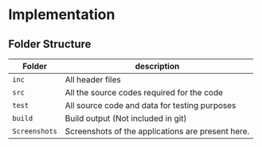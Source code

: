 # Implementation

## Folder Structure
Folder        | description
--------------| ----------------------------------------------
`inc`         | All header files
`src`         | All the source codes required for the code
`test`        | All source code and data for testing purposes
`build`       | Build output (Not included in git)
`Screenshots` | Screenshots of the applications are present here.
